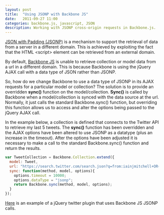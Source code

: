 ```yaml
---
layout: post
title:  "Using JSONP with Backbone JS"
date:   2011-09-27 11:00
categories: backbone.js, javascript, JSON
description: Working with JSONP cross-origin requests in Backbone.js.
---
```

[JSON with Padding (JSONP)](https://en.wikipedia.org/wiki/JSONP) is a mechanism to support the retrieval of data from a server in a different domain.  This is achieved by exploiting the fact that the HTML &lt;script&gt; element can be retrieved from an external domain.  

By default, [Backbone JS](https://documentcloud.github.com/backbone/) is unable to retrieve collection or model data from a url in a different domain.  This is because Backbone is using the jQuery AJAX call with a data type of JSON rather than JSONP.

So, how do we change Backbone to use a data type of JSONP in its AJAX requests for a particular model or collection?  The solution is to provide an overridden **sync()** function on the model/collection.  **Sync()** is called by Backbone when a model/collection is synced with the data source at the url.  Normally, it just calls the standard Backbone.sync() function, but overriding this function allows us to access and alter the options being passed to the jQuery AJAX call.

In the example below, a collection is defined that connects to the Twitter API to retrieve my last 5 tweets.  The **sync()** function has been overridden and the AJAX options have been altered to use JSONP as a datatype (plus an increase in the timeout).  After the options have been adjusted it is necessary to make a call to the standard Backbone.sync() function and return the results.

```javascript
var TweetCollection = Backbone.Collection.extend({
  model: Tweet,
  url: "https://search.twitter.com/search.json?q=from:iainjmitchell+OR+@iainjmitchell&rpp=5",
  sync: function(method, model, options){
    options.timeout = 10000;
    options.dataType = "jsonp";
    return Backbone.sync(method, model, options);
  }
});
```

[Here](https://jsfiddle.net/iainjmitchell/kRRXC/) is an example of a jQuery twitter plugin that uses Backbone JS JSONP calls.
